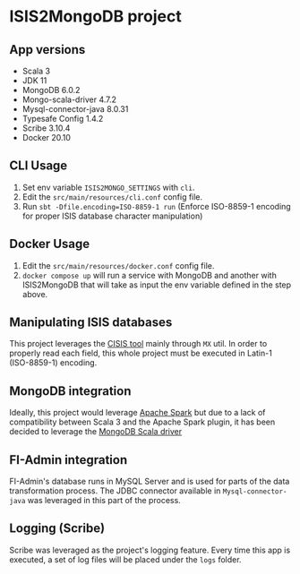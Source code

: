 # ISIS2MongoDB project

## App versions
* Scala 3
* JDK 11
* MongoDB 6.0.2
* Mongo-scala-driver 4.7.2
* Mysql-connector-java 8.0.31
* Typesafe Config 1.4.2
* Scribe 3.10.4
* Docker 20.10

## CLI Usage

1. Set env variable `ISIS2MONGO_SETTINGS` with `cli`.
1. Edit the `src/main/resources/cli.conf` config file.
1. Run `sbt -Dfile.encoding=ISO-8859-1 run` (Enforce ISO-8859-1 encoding for proper ISIS database character manipulation)

## Docker Usage

1. Edit the `src/main/resources/docker.conf` config file.
1. `docker compose up` will run a service with MongoDB and another with ISIS2MongoDB that will take as input the env variable defined in the step above.

## Manipulating ISIS databases

This project leverages the [CISIS tool](https://red.bvsalud.org/en/wwwisis/) mainly through `MX` util.
In order to properly read each field, this whole project must be executed in Latin-1 (ISO-8859-1) encoding.

## MongoDB integration

Ideally, this project would leverage [Apache Spark](https://spark.apache.org/) but due to a lack of compatibility between Scala 3 and the Apache Spark plugin, it has been decided to leverage the [MongoDB Scala driver](http://mongodb.github.io/mongo-java-driver/4.7/driver-scala/)

## FI-Admin integration

FI-Admin's database runs in MySQL Server and is used for parts of the data transformation process. The JDBC connector available in `Mysql-connector-java` was leveraged in this part of the process.

## Logging (Scribe)

Scribe was leveraged as the project's logging feature. Every time this app is executed, a set of log files will be placed under the `logs` folder.